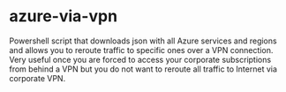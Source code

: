 # azure-via-vpn
Powershell script that downloads json with all Azure services and regions and allows you to reroute traffic to specific ones over a VPN connection. Very useful once you are forced to access your corporate subscriptions from behind a VPN but you do not want to reroute all traffic to Internet via corporate VPN.
